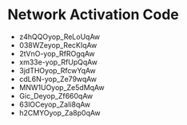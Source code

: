 # Network Activation Code
* z4hQQOyop_ReLoUqAw
* 038WZeyop_RecKIqAw
* 2tVnO-yop_RfROgqAw
* xm33e-yop_RfUpQqAw
* 3jdTHOyop_RfcwYqAw
* cdL6N-yop_Ze79wqAw
* MNW1UOyop_Ze5dMqAw
* Gic_Deyop_Zf660qAw
* 63lOCeyop_ZaIi8qAw
* h2CMYOyop_Za8p0qAw